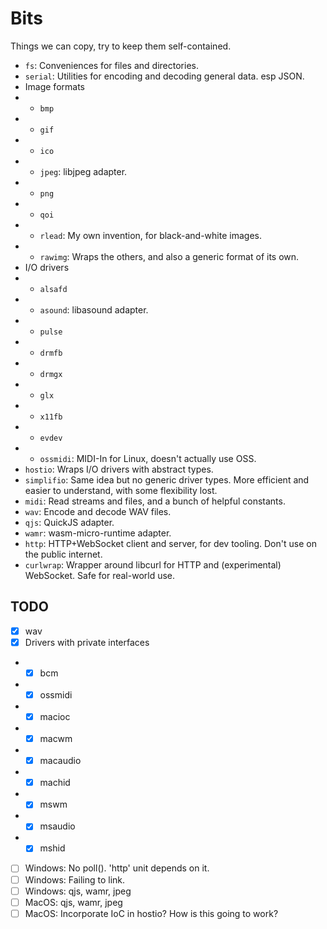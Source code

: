 # Bits

Things we can copy, try to keep them self-contained.

- `fs`: Conveniences for files and directories.
- `serial`: Utilities for encoding and decoding general data. esp JSON.
- Image formats
- - `bmp`
- - `gif`
- - `ico`
- - `jpeg`: libjpeg adapter.
- - `png`
- - `qoi`
- - `rlead`: My own invention, for black-and-white images.
- - `rawimg`: Wraps the others, and also a generic format of its own.
- I/O drivers
- - `alsafd`
- - `asound`: libasound adapter.
- - `pulse`
- - `drmfb`
- - `drmgx`
- - `glx`
- - `x11fb`
- - `evdev`
- - `ossmidi`: MIDI-In for Linux, doesn't actually use OSS.
- `hostio`: Wraps I/O drivers with abstract types.
- `simplifio`: Same idea but no generic driver types. More efficient and easier to understand, with some flexibility lost.
- `midi`: Read streams and files, and a bunch of helpful constants.
- `wav`: Encode and decode WAV files.
- `qjs`: QuickJS adapter.
- `wamr`: wasm-micro-runtime adapter.
- `http`: HTTP+WebSocket client and server, for dev tooling. Don't use on the public internet.
- `curlwrap`: Wrapper around libcurl for HTTP and (experimental) WebSocket. Safe for real-world use.

## TODO

- [x] wav
- [x] Drivers with private interfaces
- - [x] bcm
- - [x] ossmidi
- - [x] macioc
- - [x] macwm
- - [x] macaudio
- - [x] machid
- - [x] mswm
- - [x] msaudio
- - [x] mshid
- [ ] Windows: No poll(). 'http' unit depends on it.
- [ ] Windows: Failing to link.
- [ ] Windows: qjs, wamr, jpeg
- [ ] MacOS: qjs, wamr, jpeg
- [ ] MacOS: Incorporate IoC in hostio? How is this going to work?
